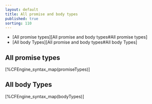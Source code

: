 ```yaml
---
layout: default
title: All promise and body types
published: true
sorting: 110
---
```


* [All promise types][All promise and body types#All promise types]
* [All body Types][All promise and body types#All body Types]

## All promise types

[%CFEngine_syntax_map(promiseTypes)]

## All body Types

[%CFEngine_syntax_map(bodyTypes)]

